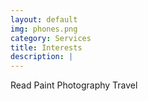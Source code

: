 ```yaml
---
layout: default
img: phones.png
category: Services
title: Interests
description: |
---
```

Read
Paint
Photography
Travel